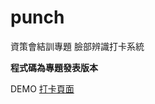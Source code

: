 # punch

資策會結訓專題
臉部辨識打卡系統

**程式碼為專題發表版本**

DEMO
<a href="http://punch.azurewebsites.net/punch.html">打卡頁面</a>

